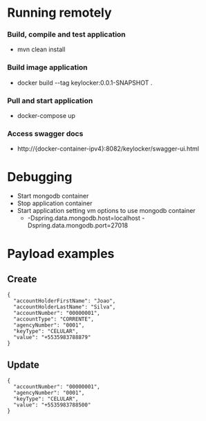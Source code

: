 # Running remotely

### Build, compile and test application
* mvn clean install
### Build image application
* docker build --tag keylocker:0.0.1-SNAPSHOT .
### Pull and start application
* docker-compose up
### Access swagger docs
* http://{docker-container-ipv4}:8082/keylocker/swagger-ui.html

# Debugging
* Start mongodb container
* Stop application container
* Start application setting vm options to use mongodb container 
  * -Dspring.data.mongodb.host=localhost -Dspring.data.mongodb.port=27018

# Payload examples
## Create
```
{
  "accountHolderFirstName": "Joao",
  "accountHolderLastName": "Silva",
  "accountNumber": "00000001",
  "accountType": "CORRENTE",
  "agencyNumber": "0001",
  "keyType": "CELULAR",
  "value": "+5535983788879"
}
```

## Update
```
{
  "accountNumber": "00000001",
  "agencyNumber": "0001",
  "keyType": "CELULAR",
  "value": "+5535983788500"
}
```